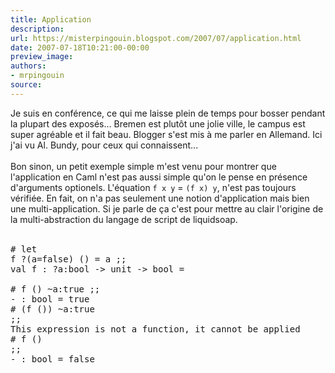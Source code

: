 ```yaml
---
title: Application
description:
url: https://misterpingouin.blogspot.com/2007/07/application.html
date: 2007-07-18T10:21:00-00:00
preview_image:
authors:
- mrpingouin
source:
---
```


Je suis en conférence, ce qui me laisse plein de temps pour bosser pendant la plupart des exposés... Bremen est plutôt une jolie ville, le campus est super agréable et il fait beau. Blogger s'est mis à me parler en Allemand. Ici j'ai vu Al. Bundy, pour ceux qui connaissent...<br><br>Bon sinon, un petit exemple simple m'est venu pour montrer que l'application en Caml n'est pas aussi simple qu'on le pense en présence d'arguments optionels. L'équation <code>f x y</code> = <code>(f x) y</code>, n'est pas toujours vérifiée. En fait, on n'a pas seulement une notion d'application mais bien une multi-application. Si je parle de ça c'est pour mettre au clair l'origine de la multi-abstraction du langage de script de liquidsoap.<br><br><pre># let f ?(a=false) () = a ;;<br>val f : ?a:bool -&gt; unit -&gt; bool = <fun><br># f () ~a:true ;;<br>- : bool = true<br># (f ()) ~a:true ;;<br>This expression is not a function, it cannot be applied<br># f () ;;<br>- : bool = false</fun></pre>
